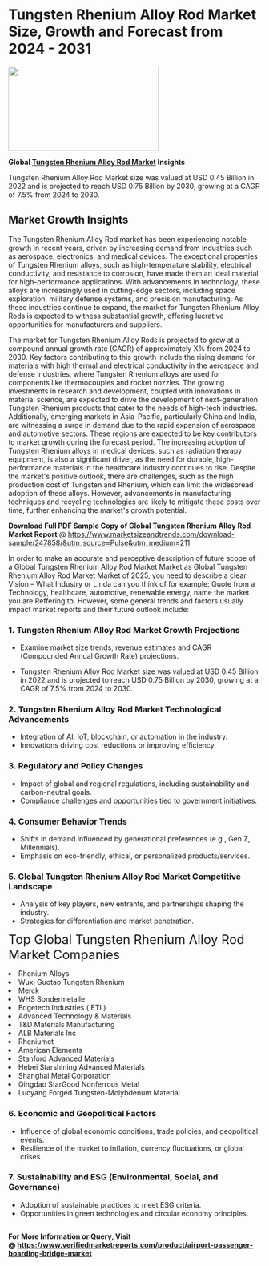 <H1>Tungsten Rhenium Alloy Rod Market Size, Growth and Forecast from 2024 - 2031</H1><img class="aligncenter size-medium wp-image-584254" src="https://thirdeyenews.in/wp-content/uploads/2024/09/Global-Market-Research-300x168.jpeg" alt="" width="300" height="168" /><p><strong>Global&nbsp;<a href="https://www.marketsizeandtrends.com/download-sample/247858/&amp;utm_source=Pulse&amp;utm_medium=211">Tungsten Rhenium Alloy Rod Market</a> Insights</strong></p><p>Tungsten Rhenium Alloy Rod Market size was valued at USD 0.45 Billion in 2022 and is projected to reach USD 0.75 Billion by 2030, growing at a CAGR of 7.5% from 2024 to 2030.</p><p><h2>Market Growth Insights</h2> <p>The Tungsten Rhenium Alloy Rod market has been experiencing notable growth in recent years, driven by increasing demand from industries such as aerospace, electronics, and medical devices. The exceptional properties of Tungsten Rhenium alloys, such as high-temperature stability, electrical conductivity, and resistance to corrosion, have made them an ideal material for high-performance applications. With advancements in technology, these alloys are increasingly used in cutting-edge sectors, including space exploration, military defense systems, and precision manufacturing. As these industries continue to expand, the market for Tungsten Rhenium Alloy Rods is expected to witness substantial growth, offering lucrative opportunities for manufacturers and suppliers. </p> <p>The market for Tungsten Rhenium Alloy Rods is projected to grow at a compound annual growth rate (CAGR) of approximately X% from 2024 to 2030. Key factors contributing to this growth include the rising demand for materials with high thermal and electrical conductivity in the aerospace and defense industries, where Tungsten Rhenium alloys are used for components like thermocouples and rocket nozzles. The growing investments in research and development, coupled with innovations in material science, are expected to drive the development of next-generation Tungsten Rhenium products that cater to the needs of high-tech industries. Additionally, emerging markets in Asia-Pacific, particularly China and India, are witnessing a surge in demand due to the rapid expansion of aerospace and automotive sectors. These regions are expected to be key contributors to market growth during the forecast period. The increasing adoption of Tungsten Rhenium alloys in medical devices, such as radiation therapy equipment, is also a significant driver, as the need for durable, high-performance materials in the healthcare industry continues to rise. Despite the market's positive outlook, there are challenges, such as the high production cost of Tungsten and Rhenium, which can limit the widespread adoption of these alloys. However, advancements in manufacturing techniques and recycling technologies are likely to mitigate these costs over time, further enhancing the market's growth potential. </p><p><span class=""><strong>Download Full PDF Sample Copy of Global Tungsten Rhenium Alloy Rod Market Report</strong> @ <a href="https://www.marketsizeandtrends.com/download-sample/247858/&amp;utm_source=Pulse&amp;utm_medium=211" target="_blank">https://www.marketsizeandtrends.com/download-sample/247858/&amp;utm_source=Pulse&amp;utm_medium=211</a></span></p><p>In order to make an accurate and perceptive description of future scope of a Global&nbsp;Tungsten Rhenium Alloy Rod Market Market as Global&nbsp;Tungsten Rhenium Alloy Rod Market Market of 2025, you need to describe a clear Vision &ndash; What Industry or Linda can you think of for example: Quote from a Technology, healthcare, automotive, renewable energy, name the market you are Reffering to. However, some general trends and factors usually impact market reports and their future outlook include:</p><h3>1.&nbsp;<strong>Tungsten Rhenium Alloy Rod Market Growth Projections</strong></h3><ul><li>Examine market size trends, revenue estimates and CAGR (Compounded Annual Growth Rate) projections.</li><li><p>Tungsten Rhenium Alloy Rod Market size was valued at USD 0.45 Billion in 2022 and is projected to reach USD 0.75 Billion by 2030, growing at a CAGR of 7.5% from 2024 to 2030.</p></li></ul><h3>2.&nbsp;<strong>Tungsten Rhenium Alloy Rod Market Technological Advancements</strong></h3><ul><li>Integration of AI, IoT, blockchain, or automation in the industry.</li><li>Innovations driving cost reductions or improving efficiency.</li></ul><h3>3.&nbsp;<strong>Regulatory and Policy Changes</strong></h3><ul><li>Impact of global and regional regulations, including sustainability and carbon-neutral goals.</li><li>Compliance challenges and opportunities tied to government initiatives.</li></ul><h3>4.&nbsp;<strong>Consumer Behavior Trends</strong></h3><ul><li>Shifts in demand influenced by generational preferences (e.g., Gen Z, Millennials).</li><li>Emphasis on eco-friendly, ethical, or personalized products/services.</li></ul><h3>5.&nbsp;<strong>Global Tungsten Rhenium Alloy Rod Market Competitive Landscape</strong></h3><ul><li>Analysis of key players, new entrants, and partnerships shaping the industry.</li><li>Strategies for differentiation and market penetration.</li></ul><p data-pm-slice="1 1 []"><span style="color: inherit; font-family: inherit; font-size: 25px;">Top Global Tungsten Rhenium Alloy Rod Market Companies</span></p><div class="" data-test-id=""><p><li>Rhenium Alloys</li><li> Wuxi Guotao Tungsten Rhenium</li><li> Merck</li><li> WHS Sondermetalle</li><li> Edgetech Industries ( ETI )</li><li> Advanced Technology & Materials</li><li> T&D Materials Manufacturing</li><li> ALB Materials Inc</li><li> Rheniumet</li><li> American Elements</li><li> Stanford Advanced Materials</li><li> Hebei Starshining Advanced Materials</li><li> Shanghai Metal Corporation</li><li> Qingdao StarGood Nonferrous Metal</li><li> Luoyang Forged Tungsten-Molybdenum Material</li></p></div><h3>6.&nbsp;<strong>Economic and Geopolitical Factors</strong></h3><ul><li>Influence of global economic conditions, trade policies, and geopolitical events.</li><li>Resilience of the market to inflation, currency fluctuations, or global crises.</li></ul><h3>7.&nbsp;<strong>Sustainability and ESG (Environmental, Social, and Governance)</strong></h3><ul><li>Adoption of sustainable practices to meet ESG criteria.</li><li>Opportunities in green technologies and circular economy principles.</li></ul><h2><strong style="font-size: 14px;">For More Information or Query, Visit @&nbsp;</strong><a style="background-color: #ffffff; font-size: 14px;" href="https://www.marketsizeandtrends.com/report/tungsten-rhenium-alloy-rod-market/" target="_blank">https://www.verifiedmarketreports.com/product/airport-passenger-boarding-bridge-market</a></h2>
